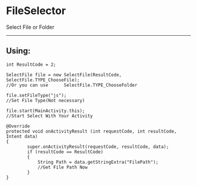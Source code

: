 # FileSelector
Select File or Folder

-------------------
## Using:  

    int ResultCode = 2;

    SelectFile file = new SelectFile(ResultCode, SelectFile.TYPE_ChooseFile);
    //Or you can use      SelectFile.TYPE_ChooseFolder

    file.setFileType("js");
    //Set File Type(Not necessary)

    file.start(MainActivity.this);
    //Start Select With Your Activity

    @Override
    protected void onActivityResult (int requestCode, int resultCode, Intent data)
    {
            super.onActivityResult(requestCode, resultCode, data);
            if (resultCode == ResultCode)
            {
                String Path = data.getStringExtra("FilePath");
                //Get File Path Now
            }
    }
